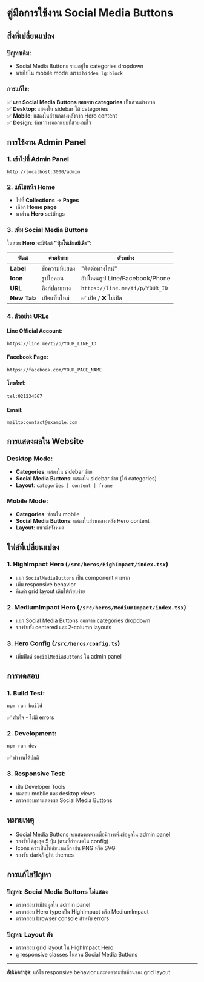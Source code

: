 # คู่มือการใช้งาน Social Media Buttons

## สิ่งที่เปลี่ยนแปลง

### ปัญหาเดิม:
- Social Media Buttons รวมอยู่ใน categories dropdown
- หายไปใน mobile mode เพราะ `hidden lg:block`

### การแก้ไข:
✅ **แยก Social Media Buttons ออกจาก categories** เป็นส่วนต่างหาก  
✅ **Desktop**: แสดงใน sidebar ใต้ categories  
✅ **Mobile**: แสดงในส่วนกลางหลังจาก Hero content  
✅ **Design**: รักษาการออกแบบที่สวยงามไว้

## การใช้งาน Admin Panel

### 1. เข้าไปที่ Admin Panel
```
http://localhost:3000/admin
```

### 2. แก้ไขหน้า Home
- ไปที่ **Collections** → **Pages**
- เลือก **Home page**
- หาส่วน **Hero** settings

### 3. เพิ่ม Social Media Buttons
ในส่วน **Hero** จะมีฟิลด์ **"ปุ่มโซเชียลมีเดีย"**:

| ฟิลด์ | คำอธิบาย | ตัวอย่าง |
|-------|----------|-----------|
| **Label** | ข้อความที่แสดง | "ติดต่อทางไลน์" |
| **Icon** | รูปไอคอน | อัปโหลดรูป Line/Facebook/Phone |
| **URL** | ลิงก์ปลายทาง | `https://line.me/ti/p/YOUR_ID` |
| **New Tab** | เปิดแท็บใหม่ | ✅ เปิด / ❌ ไม่เปิด |

### 4. ตัวอย่าง URLs

#### Line Official Account:
```
https://line.me/ti/p/YOUR_LINE_ID
```

#### Facebook Page:
```
https://facebook.com/YOUR_PAGE_NAME
```

#### โทรศัพท์:
```
tel:021234567
```

#### Email:
```
mailto:contact@example.com
```

## การแสดงผลใน Website

### Desktop Mode:
- **Categories**: แสดงใน sidebar ซ้าย
- **Social Media Buttons**: แสดงใน sidebar ซ้าย (ใต้ categories)
- **Layout**: `categories | content | frame`

### Mobile Mode:
- **Categories**: ซ่อนใน mobile
- **Social Media Buttons**: แสดงในส่วนกลางหลัง Hero content
- **Layout**: แนวตั้งทั้งหมด

## ไฟล์ที่เปลี่ยนแปลง

### 1. HighImpact Hero (`/src/heros/HighImpact/index.tsx`)
- แยก `SocialMediaButtons` เป็น component ต่างหาก
- เพิ่ม responsive behavior
- คืนค่า grid layout เดิมให้เรียบง่าย

### 2. MediumImpact Hero (`/src/heros/MediumImpact/index.tsx`)
- แยก Social Media Buttons ออกจาก categories dropdown
- รองรับทั้ง centered และ 2-column layouts

### 3. Hero Config (`/src/heros/config.ts`)
- เพิ่มฟิลด์ `socialMediaButtons` ใน admin panel

## การทดสอบ

### 1. Build Test:
```bash
npm run build
```
✅ สำเร็จ - ไม่มี errors

### 2. Development:
```bash
npm run dev
```
✅ ทำงานได้ปกติ

### 3. Responsive Test:
- เปิด Developer Tools
- ทดสอบ mobile และ desktop views
- ตรวจสอบการแสดงผล Social Media Buttons

## หมายเหตุ

- Social Media Buttons จะแสดงเฉพาะเมื่อมีการเพิ่มข้อมูลใน admin panel
- รองรับได้สูงสุด 5 ปุ่ม (ตามที่กำหนดใน config)
- Icons ควรเป็นไฟล์ขนาดเล็ก เช่น PNG หรือ SVG
- รองรับ dark/light themes

## การแก้ไขปัญหา

### ปัญหา: Social Media Buttons ไม่แสดง
- ตรวจสอบว่ามีข้อมูลใน admin panel
- ตรวจสอบ Hero type เป็น HighImpact หรือ MediumImpact
- ตรวจสอบ browser console สำหรับ errors

### ปัญหา: Layout พัง
- ตรวจสอบ grid layout ใน HighImpact Hero
- ดู responsive classes ในส่วน Social Media Buttons

---
**อัปเดตล่าสุด**: แก้ไข responsive behavior และลดความซับซ้อนของ grid layout 